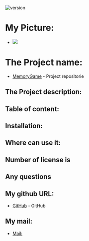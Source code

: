   ![version](https://img.shields.io/badge/version-1.2.3-blue)
    
   # My Picture:
   * <a href="https://opencollective.com/shields/sponsor/0/website" target="_blank"><img src="https://avatars3.githubusercontent.com/u/57731190?s=460&u=79ce5852142b8ff112013203ba0481c3fa549f18&v=4"></a>
   # The Project name: 
    
   * [MemoryGame](https://github.com/OlgaSadova/MemoryGame) - Project repositorie
   ## The Project description: 
    
    
   ## Table of content:
     
   ## Installation:
     
   ## Where can use it: 
    
   ## Number of license is  

   ## Any questions 
  
   ## My github URL:
   * [GitHub](https://github.com/OlgaSadova) - GitHub

   ## My mail:
   * [Mail:](sadovaolga1@gmail.com)

